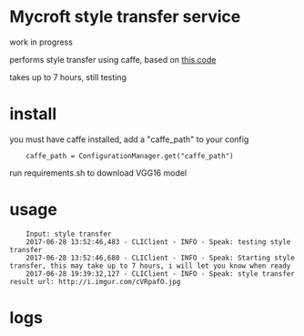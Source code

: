 # Mycroft style transfer service

work in progress

performs style transfer using caffe, based on [this code](https://github.com/fzliu/style-transfer)

takes up to 7 hours, still testing

 # install

 you must have caffe installed, add a "caffe_path" to your config

        caffe_path = ConfigurationManager.get("caffe_path")

 run requirements.sh to download VGG16 model

 # usage


        Input: style transfer
        2017-06-28 13:52:46,483 - CLIClient - INFO - Speak: testing style transfer
        2017-06-28 13:52:46,680 - CLIClient - INFO - Speak: Starting style transfer, this may take up to 7 hours, i will let you know when ready
        2017-06-28 19:39:32,127 - CLIClient - INFO - Speak: style transfer result url: http://i.imgur.com/cVRpafO.jpg
 # logs


